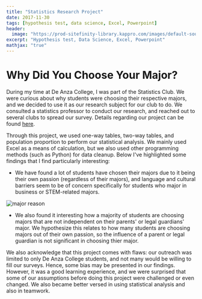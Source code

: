 ```yaml
---
title: "Statistics Research Project"
date: 2017-11-30
tags: [hypothesis test, data science, Excel, Powerpoint]
header:
  image: "https://prod-sitefinity-library.kappro.com/images/default-source/career-corner/career-advancement/bfa101_10.jpg?sfvrsn=4b2314a5_4"
excerpt: "Hypothesis test, Data Science, Excel, Powerpoint"
mathjax: "true"
---
```


# Why Did You Choose Your Major?

During my time at De Anza College, I was part of the Statistics Club. We were curious about why students were choosing their respective majors, and we decided to use it as our research subject for our club to do. We consulted a statistics professor to conduct our research, and reached out to several clubs to spread our survey. Details regarding our project can be found [here](https://docs.google.com/presentation/d/1u1yvmTxCxmIlY9GJZfXTCWgPUVCzr2D__NH_AGBUzxk/edit#slide=id.p3).

Through this project, we used one-way tables, two-way tables, and population proportion to perform our statistical analysis. We mainly used Excel as a means of calculation, but we also used other programming methods (such as Python) for data cleanup. Below I've highlighted some findings that I find particularly interesting: 

- We have found a lot of students have chosen their majors due to it being their own passion (regardless of their majors), and language and cultural barriers seem to be of concern specifically for students who major in business or STEM-related majors.

<img src="{{ site.url }}{{ site.baseurl }}/images/major_reason.jpg" alt="major reason">

- We also found it interesting how a majority of students are choosing majors that are not independent on their parents' or legal guardians' major. We hypothesize this relates to how many students are choosing majors out of their own passion, so the influence of a parent or legal guardian is not significant in choosing thier major.

We also acknowledge that this project comes with flaws: our outreach was limited to only De Anza College students, and not many would be willing to fill our surveys. Hence, some bias may be presented in our findings. However, it was a good learning experience, and we were surprised that some of our assumptions before doing this project were challenged or even changed. We also became better versed in using statistical analysis and also in teamwork.


